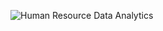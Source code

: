 ![Human Resource Data Analytics](https://github.com/MelatKebedeAbraham/Human-Resource-Data-Analytics/assets/132658597/a4259d10-c0fe-45ff-a9f5-78a1179cab6c)
